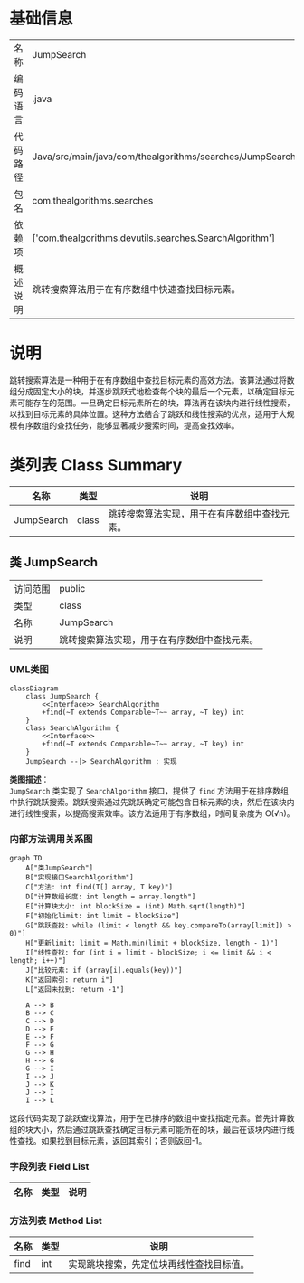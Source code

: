 # 基础信息

|      |      |
|------|------|
| 名称 | JumpSearch |
| 编码语言 | .java |
| 代码路径 | Java/src/main/java/com/thealgorithms/searches/JumpSearch.java |
| 包名 | com.thealgorithms.searches |
| 依赖项 | ['com.thealgorithms.devutils.searches.SearchAlgorithm'] |
| 概述说明 | 跳转搜索算法用于在有序数组中快速查找目标元素。 |

# 说明

跳转搜索算法是一种用于在有序数组中查找目标元素的高效方法。该算法通过将数组分成固定大小的块，并逐步跳跃式地检查每个块的最后一个元素，以确定目标元素可能存在的范围。一旦确定目标元素所在的块，算法再在该块内进行线性搜索，以找到目标元素的具体位置。这种方法结合了跳跃和线性搜索的优点，适用于大规模有序数组的查找任务，能够显著减少搜索时间，提高查找效率。

# 类列表 Class Summary

| 名称   | 类型  | 说明 |
|-------|------|-------------|
| JumpSearch | class | 跳转搜索算法实现，用于在有序数组中查找元素。 |



## 类 JumpSearch

|      |      |
|------|------|
| 访问范围 | public |
| 类型 | class |
| 名称 | JumpSearch |
| 说明 | 跳转搜索算法实现，用于在有序数组中查找元素。 |


### UML类图

```mermaid
classDiagram
    class JumpSearch {
        <<Interface>> SearchAlgorithm
        +find(~T extends Comparable~T~~ array, ~T key) int
    }
    class SearchAlgorithm {
        <<Interface>>
        +find(~T extends Comparable~T~~ array, ~T key) int
    }
    JumpSearch --|> SearchAlgorithm : 实现
```

**类图描述**：  
`JumpSearch` 类实现了 `SearchAlgorithm` 接口，提供了 `find` 方法用于在排序数组中执行跳跃搜索。跳跃搜索通过先跳跃确定可能包含目标元素的块，然后在该块内进行线性搜索，以提高搜索效率。该方法适用于有序数组，时间复杂度为 O(√n)。


### 内部方法调用关系图

```mermaid
graph TD
    A["类JumpSearch"]
    B["实现接口SearchAlgorithm"]
    C["方法: int find(T[] array, T key)"]
    D["计算数组长度: int length = array.length"]
    E["计算块大小: int blockSize = (int) Math.sqrt(length)"]
    F["初始化limit: int limit = blockSize"]
    G["跳跃查找: while (limit < length && key.compareTo(array[limit]) > 0)"]
    H["更新limit: limit = Math.min(limit + blockSize, length - 1)"]
    I["线性查找: for (int i = limit - blockSize; i <= limit && i < length; i++)"]
    J["比较元素: if (array[i].equals(key))"]
    K["返回索引: return i"]
    L["返回未找到: return -1"]

    A --> B
    B --> C
    C --> D
    D --> E
    E --> F
    F --> G
    G --> H
    H --> G
    G --> I
    I --> J
    J --> K
    J --> I
    I --> L
```

这段代码实现了跳跃查找算法，用于在已排序的数组中查找指定元素。首先计算数组的块大小，然后通过跳跃查找确定目标元素可能所在的块，最后在该块内进行线性查找。如果找到目标元素，返回其索引；否则返回-1。

### 字段列表 Field List

| 名称  | 类型  | 说明 |
|-------|-------|------|

### 方法列表 Method List

| 名称  | 类型  | 说明 |
|-------|-------|------|
| find | int | 实现跳块搜索，先定位块再线性查找目标值。 |




